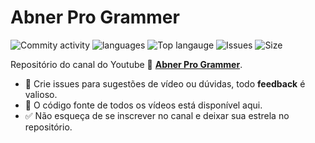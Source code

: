 # Abner Pro Grammer

![Commity activity](https://img.shields.io/github/commit-activity/m/abnerfs/abner-pro-grammer-channel "") 
![languages](https://img.shields.io/github/languages/count/abnerfs/abner-pro-grammer-channel "") 
![Top langauge](https://img.shields.io/github/languages/top/abnerfs/abner-pro-grammer-channel "") 
![Issues](https://img.shields.io/github/issues/abnerfs/abner-pro-grammer-channel "") 
![Size](https://img.shields.io/github/repo-size/abnerfs/abner-pro-grammer-channel "") 

Repositório do canal do Youtube 🎥 [**Abner Pro Grammer**](https://www.youtube.com/channel/UCgJY9EgxDscvVGbXzftiMBg). 

- 🚩 Crie issues para sugestões de vídeo ou dúvidas, todo **feedback** é valioso.
- 📘 O código fonte de todos os vídeos está disponível aqui.
- ✅ Não esqueça de se inscrever no canal e deixar sua estrela no repositório.



